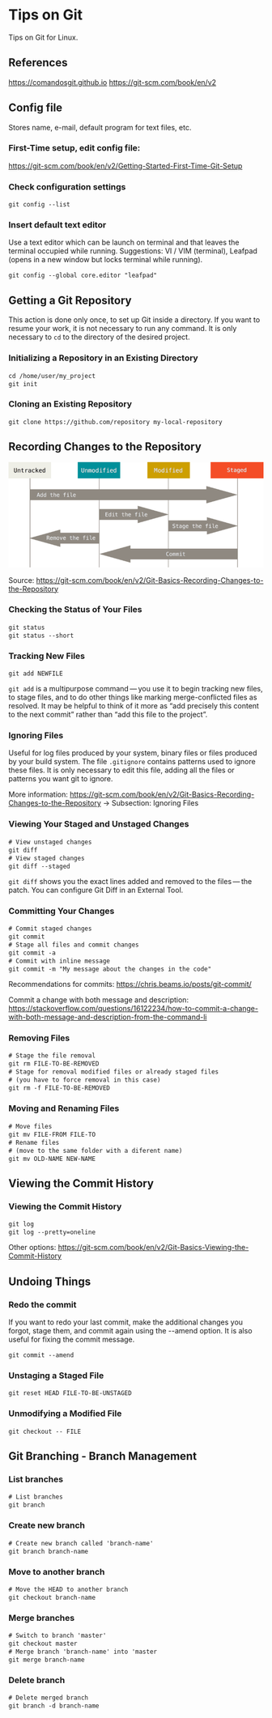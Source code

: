 # Tips on Git
Tips on Git for Linux.

## References

https://comandosgit.github.io
https://git-scm.com/book/en/v2

## Config file
Stores name, e-mail, default program for text files, etc.

### First-Time setup, edit config file:
https://git-scm.com/book/en/v2/Getting-Started-First-Time-Git-Setup

### Check configuration settings
```shell
git config --list
```
### Insert default text editor

Use a text editor which can be launch on terminal and that leaves the terminal occupied while running. Suggestions: VI / VIM (terminal), Leafpad (opens in a new window but locks terminal while running).

```shell
git config --global core.editor "leafpad"
```

## Getting a Git Repository
This action is done only once, to set up Git inside a directory. If you want to resume your work, it is not necessary to run any command. It is only necessary to `cd` to the directory of the desired project.

### Initializing a Repository in an Existing Directory
```shell
cd /home/user/my_project
git init
```

### Cloning an Existing Repository
```shell
git clone https://github.com/repository my-local-repository
```

## Recording Changes to the Repository
![lifecycle-git.png](https://github.com/giovanipollachini/git-github-tips/blob/master/git-tips/images/lifecycle-git.png)

Source: 
https://git-scm.com/book/en/v2/Git-Basics-Recording-Changes-to-the-Repository


### Checking the Status of Your Files
```shell
git status
git status --short
```

### Tracking New Files
```shell
git add NEWFILE
```
`git add` is a multipurpose command — you use it to begin tracking new files, to stage files, and to do other things like marking merge-conflicted files as resolved. It may be helpful to think of it more as “add precisely this content to the next commit” rather than “add this file to the project”.


### Ignoring Files

Useful for log files produced by your system, binary files or files produced by your build system. 
The file `.gitignore` contains patterns used to ignore these files. It is only necessary to edit this file, adding all the files or patterns you want git to ignore. 

More information: https://git-scm.com/book/en/v2/Git-Basics-Recording-Changes-to-the-Repository -> Subsection: Ignoring Files


### Viewing Your Staged and Unstaged Changes

```shell
# View unstaged changes
git diff
# View staged changes
git diff --staged
```
`git diff` shows you the exact lines added and removed to the files — the patch.
You can configure Git Diff in an External Tool.

### Committing Your Changes

```shell
# Commit staged changes
git commit
# Stage all files and commit changes
git commit -a
# Commit with inline message
git commit -m "My message about the changes in the code"
```
Recommendations for commits: 
https://chris.beams.io/posts/git-commit/

Commit a change with both message and description:
https://stackoverflow.com/questions/16122234/how-to-commit-a-change-with-both-message-and-description-from-the-command-li

### Removing Files

```shell
# Stage the file removal 
git rm FILE-TO-BE-REMOVED
# Stage for removal modified files or already staged files
# (you have to force removal in this case)
git rm -f FILE-TO-BE-REMOVED
```

### Moving and Renaming Files

```shell
# Move files
git mv FILE-FROM FILE-TO
# Rename files
# (move to the same folder with a diferent name)
git mv OLD-NAME NEW-NAME
```

## Viewing the Commit History

### Viewing the Commit History
```shell
git log
git log --pretty=oneline
```

Other options: https://git-scm.com/book/en/v2/Git-Basics-Viewing-the-Commit-History

## Undoing Things

### Redo the commit

If you want to redo your last commit, make the additional changes you forgot, stage them, and commit again using the --amend option. It is also useful for fixing the commit message.

```shell
git commit --amend
```

### Unstaging a Staged File
```shell
git reset HEAD FILE-TO-BE-UNSTAGED
```

### Unmodifying a Modified File
```shell
git checkout -- FILE
```

## Git Branching - Branch Management

### List branches
```shell
# List branches
git branch
```

### Create new branch
```shell
# Create new branch called 'branch-name'
git branch branch-name
```

### Move to another branch
```shell
# Move the HEAD to another branch
git checkout branch-name
```

### Merge branches
```shell
# Switch to branch 'master'
git checkout master
# Merge branch 'branch-name' into 'master
git merge branch-name
```
### Delete branch
```shell
# Delete merged branch
git branch -d branch-name 
```
